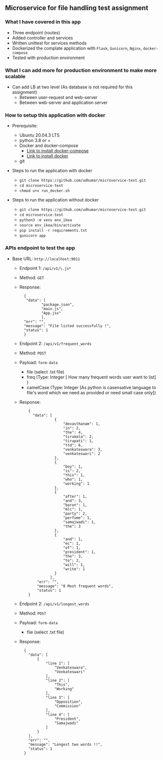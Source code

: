 ## Microservice for file handling test assignment

### What I have covered in this app

* Three endpoint (routes)
* Added controller and services
* Written unittest for services methods
* Dockerized the complate application with `Flask`, `Gunicorn`, `Nginx`, `docker-compose`
* Tested with production environment

### What I can add more for production environment to make more scalable

* Can add LB at two level (As database is not required for this assignment)
   * Between user-request  and web-server
   * Between web-server and application server

### How to setup this application with docker

* Prerequisite:
  * Ubuntu 20.04.3 LTS
  * python 3.8 or +
  * Docker and docker-compose 
    * [Link to install docker-compose](https://www.digitalocean.com/community/tutorials/how-to-install-and-use-docker-compose-on-ubuntu-20-04)
    * [Link to install docker](https://www.digitalocean.com/community/tutorials/how-to-install-and-use-docker-on-ubuntu-20-04)
  * git

* Steps to run the application with docker
  * `git clone https://github.com/udkumar/microservice-test.git`
  * `cd microservice-test`
  * `chmod u+x run_docker.sh`

* Steps to run the application without docker
  * `git clone https://github.com/udkumar/microservice-test.git`
  * `cd microservice-test`
  * `python3 -m venv env_ikea`
  * `source env_ikea/bin/activate`
  * `pip install -r requirements.txt`
  * `gunicorn app`

### APIs endpoint to test the app

* Base URL: `http://localhost:9011`
  * Endpoint 1: `/api/v1/\.js*`
  * Method: `GET`
  * Response:
    ```code
      {
       "data": [
              "package.json",
              "main.js",
              "App.jsx"
              ],
      "err": "",
      "message": "File listed successfully !",
      "status": 1
      }
    ```
    
  * Endpoint 2: `/api/v1/frequent_words`
  * Method: `POST`
  * Payload: `form-data`
    * file (select .txt file)
    * freq (Type: Integer [ How many frequent words user want to list] )
    * camelCase (Type: Integer [As python is casensative language to file's word which we need as provided or need small case only])
  * Response:
    ```code
        {
          "data": [
                    {
                        "devasthanam": 1,
                        "in": 2,
                        "the": 4,
                        "tirumala": 2,
                        "tirupati": 1,
                        "ttd": 6,
                        "venkateswara": 3,
                        "venkateswari": 2
                    },
                    {
                        "boy": 1,
                        "is": 2,
                        "this": 1,
                        "who": 1,
                        "working": 1
                    },
                    {
                        "after": 1,
                        "and": 3,
                        "baron": 1,
                        "mlc": 1,
                        "party": 2,
                        "perfume": 1,
                        "samajwadi": 1,
                        "the": 3
                    },
                    {
                        "and": 1,
                        "ec": 1,
                        "of": 1,
                        "president": 1,
                        "the": 3,
                        "to": 2,
                        "will": 1,
                        "write": 1
                    }
                  ],
            "err": "",
            "message": "8 Most frequent words",
            "status": 1
        }
      ```

  * Endpoint 2: `/api/v1/longest_words`
  * Method: `POST`
  * Payload: `form-data`
    * file (select .txt file)
  * Response:
    ```code
      {
        "data": [
            {
                "line 1": [
                    "Venkateswara",
                    "Venkateswari"
                ],
                "line 2": [
                    "This",
                    "Working"
                ],
                "line 3": [
                    "Opposition",
                    "Commission"
                ],
                "line 4": [
                    "President",
                    "Samajwadi"
                ]
            }
        ],
        "err": "",
        "message": "Longest two words !!",
        "status": 1
      }
    ```